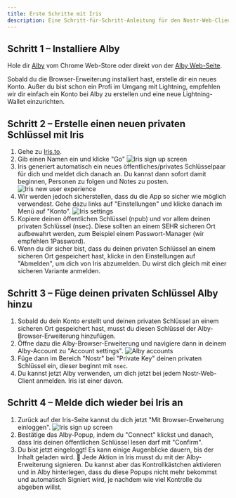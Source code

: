 ```yaml
---
title: Erste Schritte mit Iris
description: Eine Schritt-für-Schritt-Anleitung für den Nostr-Web-Client Iris.
---
```


## Schritt 1 – Installiere Alby

Hole dir [Alby](https://chrome.google.com/webstore/detail/alby-bitcoin-lightning-wa/iokeahhehimjnekafflcihljlcjccdbe) vom Chrome Web-Store oder direkt von der [Alby Web-Seite](https://getalby.com/).

Sobald du die Browser-Erweiterung installiert hast, erstelle dir ein neues Konto. Außer du bist schon ein Profi im Umgang mit Lightning, empfehlen wir dir einfach ein Konto bei Alby zu erstellen und eine neue Lightning-Wallet einzurichten.

## Schritt 2 – Erstelle einen neuen privaten Schlüssel mit Iris

1. Gehe zu [Iris.to](https://iris.to).
2. Gib einen Namen ein und klicke "Go" ![Iris sign up screen](/images/iris-signup.webp)
3. Iris generiert automatisch ein neues öffentliches/privates Schlüsselpaar für dich und meldet dich danach an. Du kannst dann sofort damit beginnen, Personen zu folgen und Notes zu posten. ![Iris new user experience](/images/iris-nux.webp)
4. Wir werden jedoch sicherstellen, dass du die App so sicher wie möglich verwendest. Gehe dazu links auf "Einstellungen" und klicke danach im Menü auf "Konto". ![Iris settings](/images/iris-accounts-settings.webp)
5. Kopiere deinen öffentlichen Schlüssel (npub) und vor allem deinen privaten Schlüssel (nsec). Diese sollten an einem SEHR sicheren Ort aufbewahrt werden, zum Beispiel einem Passwort-Manager (wir empfehlen 1Password).
6. Wenn du dir sicher bist, dass du deinen privaten Schlüssel an einem sicheren Ort gespeichert hast, klicke in den Einstellungen auf "Abmelden", um dich von Iris abzumelden. Du wirst dich gleich mit einer sicheren Variante anmelden.

## Schritt 3 – Füge deinen privaten Schlüssel Alby hinzu

1. Sobald du dein Konto erstellt und deinen privaten Schlüssel an einem sicheren Ort gespeichert hast, musst du diesen Schlüssel der Alby-Browser-Erweiterung hinzufügen.
2. Öffne dazu die Alby-Browser-Erweiterung und navigiere dann in deinem Alby-Account zu "Account settings". ![Alby accounts](/images/alby-accounts.webp)
3. Füge dann im Bereich "Nostr" bei "Private Key" deinen privaten Schlüssel ein, dieser beginnt mit `nsec`.
4. Du kannst jetzt Alby verwenden, um dich jetzt bei jedem Nostr-Web-Client anmelden. Iris ist einer davon.

## Schritt 4 – Melde dich wieder bei Iris an

1. Zurück auf der Iris-Seite kannst du dich jetzt "Mit Browser-Erweiterung einloggen". ![Iris sign up screen](/images/iris-signup.webp)
2. Bestätige das Alby-Popup, indem du "Connect" klickst und danach, dass Iris deinen öffentlichen Schlüssel lesen darf mit "Confirm".
3. Du bist jetzt eingeloggt! Es kann einige Augenblicke dauern, bis der Inhalt geladen wird. 🤙 Jede Aktion in Iris musst du mit der Alby-Erweiterung signieren. Du kannst aber das Kontrollkästchen aktivieren und in Alby hinterlegen, dass du diese Popups nicht mehr bekommst und automatisch Signiert wird, je nachdem wie viel Kontrolle du abgeben willst.
